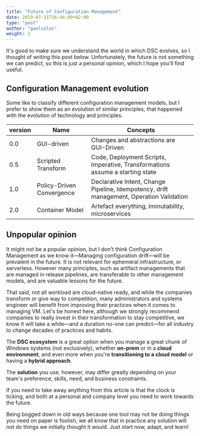 ```yaml
---
title: "Future of Configuration Management"
date: 2019-07-31T16:44:09+02:00
type: "post"
author: "gaelcolas"
weight: 1
---
```


It's good to make sure we understand the world in which
DSC evolves, so I thought of writing this post below.
Unfortunately, the future is not something we can predict, so this is
just a personal opinion, which I hope you'll find useful.

## Configuration Management evolution

Some like to classify different configuration management models,
but I prefer to show them as an evolution of similar principles,
that happened with the evolution of technology and principles.

<table class="table">
<thead>
<tr>
<th>version</th>
<th>Name</th>
<th>Concepts</th>
</tr>
</thead>

<tbody>
<tr>
<td>0.0</td>
<td>GUI-driven</td>
<td>Changes and abstractions are GUI-Driven</td>
</tr>

<tr>
<td>0.5</td>
<td>Scripted Transform</td>
<td>Code, Deployment Scripts, Imperative, Transformations assume a starting state</td>
</tr>

<tr>
<td>1.0</td>
<td>Policy-Driven Convergence</td>
<td>Declarative Intent, Change Pipeline, Idempotency, drift management, Operation Validation</td>
</tr>

<tr>
<td>2.0</td>
<td>Container Model</td>
<td>Artefact everything, Immutability, microservices</td>
</tr>
</tbody>
</table>


## Unpopular opinion

It might not be a popular opinion, but I don't think Configuration Management
as we know it—Managing configuration drift—will be prevalent in the future.
It is not relevant for ephemeral infrastructure, or serverless. However many
principles, such as artifact managements that are managed in release pipelines,
are transferable to other management models, and are valuable lessons for the future.

That said, not all workload are cloud-native ready, and while the companies
transform or give way to competition, many administrators and systems engineer
will benefit from improving their practices when it comes to managing VM.
Let's be honest here, although we strongly recommend companies to really invest in
their transformation to stay competitive, we know it will take a while—and
a duration no-one can predict—for all industry to change decades
of practices and habits.

The **DSC ecosystem** is a great option when you manage a great chunk of Windows
systems (not exclusively), whether **on-prem** or in a **cloud environment**, and
even more when you're **transitioning to a cloud model** or having a **hybrid approach**.

The **solution** you use, however, may differ greatly depending on your
team's preference, skills, need, and business constraints.

If you need to take away anything from this article is that the clock is ticking,
and both at a personal and company level you need to work towards the future.

Being bogged down in old ways because one tool may not be doing things you need
on paper is foolish, we all know that in practice any solution will not
do things we initially thought it would.
Just start now, adapt, and learn!

